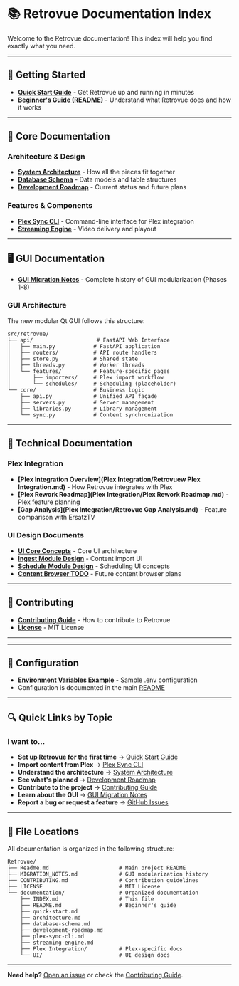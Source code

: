 # 📚 Retrovue Documentation Index

Welcome to the Retrovue documentation! This index will help you find exactly what you need.

---

## 🚀 Getting Started

- **[Quick Start Guide](quick-start.md)** - Get Retrovue up and running in minutes
- **[Beginner's Guide (README)](README.md)** - Understand what Retrovue does and how it works

---

## 📖 Core Documentation

### Architecture & Design

- **[System Architecture](architecture.md)** - How all the pieces fit together
- **[Database Schema](database-schema.md)** - Data models and table structures
- **[Development Roadmap](development-roadmap.md)** - Current status and future plans

### Features & Components

- **[Plex Sync CLI](plex-sync-cli.md)** - Command-line interface for Plex integration
- **[Streaming Engine](streaming-engine.md)** - Video delivery and playout

---

## 🖥️ GUI Documentation

- **[GUI Migration Notes](MIGRATION_NOTES.md)** - Complete history of GUI modularization (Phases 1-8)

### GUI Architecture

The new modular Qt GUI follows this structure:

```
src/retrovue/
├── api/                    # FastAPI Web Interface
│   ├── main.py            # FastAPI application
│   ├── routers/           # API route handlers
│   ├── store.py           # Shared state
│   ├── threads.py         # Worker threads
│   └── features/          # Feature-specific pages
│       ├── importers/     # Plex import workflow
│       └── schedules/     # Scheduling (placeholder)
└── core/                  # Business logic
    ├── api.py             # Unified API façade
    ├── servers.py         # Server management
    ├── libraries.py       # Library management
    └── sync.py            # Content synchronization
```

---

## 🔧 Technical Documentation

### Plex Integration

- **[Plex Integration Overview](Plex Integration/Retrovuew Plex Integration.md)** - How Retrovue integrates with Plex
- **[Plex Rework Roadmap](Plex Integration/Plex Rework Roadmap.md)** - Plex feature planning
- **[Gap Analysis](Plex Integration/Retrovue Gap Analysis.md)** - Feature comparison with ErsatzTV

### UI Design Documents

- **[UI Core Concepts](UI/RetroVue_UI_Core.md)** - Core UI architecture
- **[Ingest Module Design](UI/RetroVue_UI_Ingest_Module_v0.1.md)** - Content import UI
- **[Schedule Module Design](UI/RetroVue_UI_Schedule_Module_v0.1.md)** - Scheduling UI concepts
- **[Content Browser TODO](UI/Content_Browser_TODO.md)** - Future content browser plans

---

## 🤝 Contributing

- **[Contributing Guide](../CONTRIBUTING.md)** - How to contribute to Retrovue
- **[License](../LICENSE)** - MIT License

---


---

## 📝 Configuration

- **[Environment Variables Example](env.example)** - Sample .env configuration
- Configuration is documented in the main [README](../Readme.md#configuration--secrets-management)

---

## 🔍 Quick Links by Topic

### I want to...

- **Set up Retrovue for the first time** → [Quick Start Guide](quick-start.md)
- **Import content from Plex** → [Plex Sync CLI](plex-sync-cli.md)
- **Understand the architecture** → [System Architecture](architecture.md)
- **See what's planned** → [Development Roadmap](development-roadmap.md)
- **Contribute to the project** → [Contributing Guide](../CONTRIBUTING.md)
- **Learn about the GUI** → [GUI Migration Notes](../MIGRATION_NOTES.md)
- **Report a bug or request a feature** → [GitHub Issues](https://github.com/slbailey/Retrovue/issues)

---

## 📌 File Locations

All documentation is organized in the following structure:

```
Retrovue/
├── Readme.md                      # Main project README
├── MIGRATION_NOTES.md             # GUI modularization history
├── CONTRIBUTING.md                # Contribution guidelines
├── LICENSE                        # MIT License
└── documentation/                 # Organized documentation
    ├── INDEX.md                   # This file
    ├── README.md                  # Beginner's guide
    ├── quick-start.md
    ├── architecture.md
    ├── database-schema.md
    ├── development-roadmap.md
    ├── plex-sync-cli.md
    ├── streaming-engine.md
    ├── Plex Integration/          # Plex-specific docs
    └── UI/                        # UI design docs
```

---

**Need help?** [Open an issue](https://github.com/slbailey/Retrovue/issues) or check the [Contributing Guide](../CONTRIBUTING.md).

